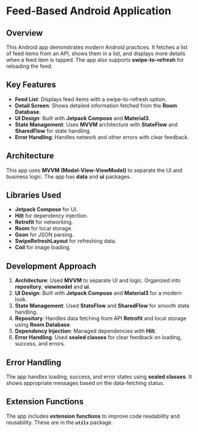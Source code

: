# Feed-Based Android Application

## Overview

This Android app demonstrates modern Android practices. It fetches a list of feed items from an API, 
shows them in a list, and displays more details when a feed item is tapped. 
The app also supports **swipe-to-refresh** for reloading the feed.

## Key Features

- **Feed List**: Displays feed items with a swipe-to-refresh option.
- **Detail Screen**: Shows detailed information fetched from the **Room Database**.
- **UI Design**: Built with **Jetpack Compose** and **Material3**.
- **State Management**: Uses **MVVM** architecture with **StateFlow** and **SharedFlow** for state handling.
- **Error Handling**: Handles network and other errors with clear feedback.

## Architecture
This app uses **MVVM (Model-View-ViewModel)** to separate the UI and business logic. The app has **data** and **ui** packages.

## Libraries Used
- **Jetpack Compose** for UI.
- **Hilt** for dependency injection.
- **Retrofit** for networking.
- **Room** for local storage.
- **Gson** for JSON parsing.
- **SwipeRefreshLayout** for refreshing data.
- **Coil** for image loading.

## Development Approach

1. **Architecture**: Used **MVVM** to separate UI and logic. Organized into **repository**, **viewmodel**  and **ui**.
2. **UI Design**: Built with **Jetpack Compose** and **Material3** for a modern look.
3. **State Management**: Used **StateFlow** and **SharedFlow** for smooth state handling.
4. **Repository**: Handles data fetching from API **Retrofit** and local storage using **Room Database**.
5. **Dependency Injection**: Managed dependencies with **Hilt**.
6. **Error Handling**: Used **sealed classes** for clear feedback on loading, success, and errors.

## Error Handling
The app handles loading, success, and error states using **sealed classes**. It shows appropriate messages based on the data-fetching status.

## Extension Functions
The app includes **extension functions** to improve code readability and reusability. These are in the **`utils`** package.

